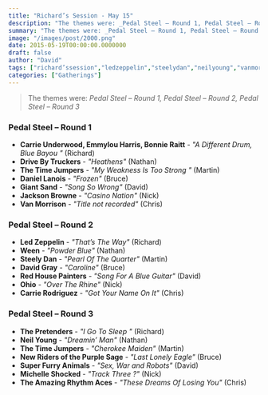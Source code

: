 ```yaml
---
title: "Richard’s Session - May 15"
description: "The themes were: _Pedal Steel – Round 1, Pedal Steel – Round 2, Pedal Steel – Round 3_"
summary: "The themes were: _Pedal Steel – Round 1, Pedal Steel – Round 2, Pedal Steel – Round 3_"
image: "/images/post/2000.png"
date: 2015-05-19T00:00:00.0000000
draft: false
author: "David"
tags: ["richard’ssession","ledzeppelin","steelydan","neilyoung","vanmorrison","ween","thetimejumpers","thetimejumpers","superfurryanimals","giantsand","bonnieraitt","jacksonbrowne","redhousepainters","emmylouharris","carrierodriguez","theamazingrhythmaces","newridersofthepurplesage","ohio","davidgray","daniellanois","thepretenders","carrieunderwood","drivebytruckers","michelleshocked"]
categories: ["Gatherings"]
---
```

> The themes were: _Pedal Steel – Round 1, Pedal Steel – Round 2, Pedal Steel – Round 3_
### Pedal Steel – Round 1
- **Carrie Underwood, Emmylou Harris, Bonnie Raitt** - _"A Different Drum, Blue Bayou "_ (Richard)
- **Drive By Truckers** - _"Heathens"_ (Nathan)
- **The Time Jumpers** - _"My Weakness Is Too Strong "_ (Martin)
- **Daniel Lanois** - _"Frozen"_ (Bruce)
- **Giant Sand** - _"Song So Wrong"_ (David)
- **Jackson Browne** - _"Casino Nation"_ (Nick)
- **Van Morrison** - _"Title not recorded"_ (Chris)
### Pedal Steel – Round 2
- **Led Zeppelin** - _"That’s The Way"_ (Richard)
- **Ween** - _"Powder Blue"_ (Nathan)
- **Steely Dan** - _"Pearl Of The Quarter"_ (Martin)
- **David Gray** - _"Caroline"_ (Bruce)
- **Red House Painters** - _"Song For A Blue Guitar"_ (David)
- **Ohio** - _"Over The Rhine"_ (Nick)
- **Carrie Rodriguez** - _"Got Your Name On It"_ (Chris)
### Pedal Steel – Round 3
- **The Pretenders** - _"I Go To Sleep "_ (Richard)
- **Neil Young** - _"Dreamin’ Man"_ (Nathan)
- **The Time Jumpers** - _"Cherokee Maiden"_ (Martin)
- **New Riders of the Purple Sage** - _"Last Lonely Eagle"_ (Bruce)
- **Super Furry Animals** - _"Sex, War and Robots"_ (David)
- **Michelle Shocked** - _"Track Three ?"_ (Nick)
- **The Amazing Rhythm Aces** - _"These Dreams Of Losing You"_ (Chris)
